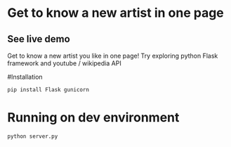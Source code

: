 # Get to know a new artist in one page

## See live demo 
Get to know a new artist you like in one page!
Try exploring python Flask framework and youtube / wikipedia API

#Installation
```
pip install Flask gunicorn
```

# Running on dev environment
```
python server.py
```
